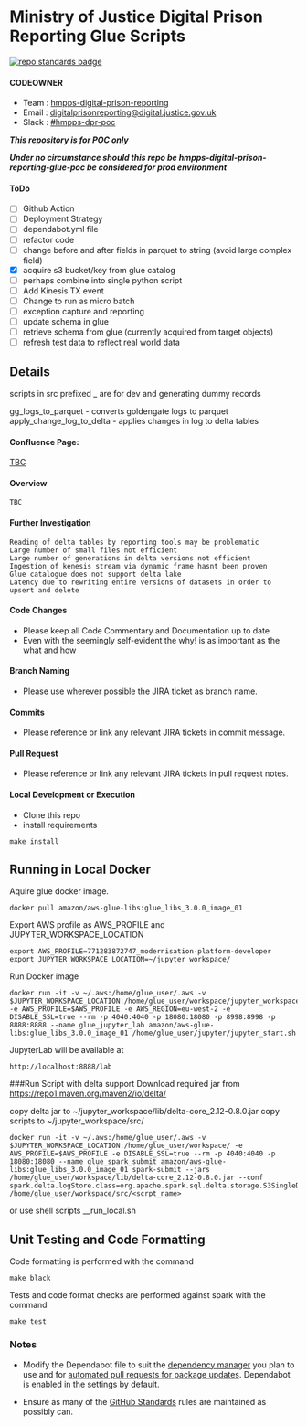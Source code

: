 # Ministry of Justice Digital Prison Reporting Glue Scripts

[![repo standards badge](https://img.shields.io/badge/dynamic/json?color=blue&style=for-the-badge&logo=github&label=MoJ%20Compliant&query=%24.data%5B%3F%28%40.name%20%3D%3D%20%22hmpps-digital-prison-reporting-glue-poc%22%29%5D.status&url=https%3A%2F%2Foperations-engineering-reports.cloud-platform.service.justice.gov.uk%2Fgithub_repositories)](https://operations-engineering-reports.cloud-platform.service.justice.gov.uk/github_repositories#hmpps-digital-prison-reporting-glue-poc "Link to report")

#### CODEOWNER

- Team : [hmpps-digital-prison-reporting](https://github.com/orgs/ministryofjustice/teams/hmpps-digital-prison-reporting)
- Email : digitalprisonreporting@digital.justice.gov.uk
- Slack : [#hmpps-dpr-poc](https://mojdt.slack.com/archives/C03TBLUL45B)

**_This repository is for POC only_**

**_Under no circumstance should this repo be hmpps-digital-prison-reporting-glue-poc be considered for prod environment_**

#### ToDo

- [ ] Github Action 
- [ ] Deployment Strategy
- [ ] dependabot.yml file
- [ ] refactor code
- [ ] change before and after fields in parquet to string (avoid large complex field)
- [x] acquire s3 bucket/key from glue catalog
- [ ] perhaps combine into single python script
- [ ] Add Kinesis TX event
- [ ] Change to run as micro batch 
- [ ] exception capture and reporting
- [ ] update schema in glue 
- [ ] retrieve schema from glue (currently acquired from target objects)
- [ ] refresh test data to reflect real world data

## Details

scripts in src prefixed _ are for dev and generating dummy records

gg_logs_to_parquet - converts goldengate logs to parquet
apply_change_log_to_delta - applies changes in log to delta tables

#### Confluence Page:

[TBC]()

#### Overview

```
TBC
```

#### Further Investigation

```
Reading of delta tables by reporting tools may be problematic
Large number of small files not efficient
Large number of generations in delta versions not efficient
Ingestion of kenesis stream via dynamic frame hasnt been proven
Glue catalogue does not support delta lake
Latency due to rewriting entire versions of datasets in order to upsert and delete

```
#### Code Changes

- Please keep all Code Commentary and Documentation up to date
- Even with the seemingly self-evident the why! is as important as the what and how
#### Branch Naming

- Please use wherever possible the JIRA ticket as branch name.

#### Commits

- Please reference or link any relevant JIRA tickets in commit message.

#### Pull Request

- Please reference or link any relevant JIRA tickets in pull request notes.

#### Local Development or Execution

- Clone this repo
- install requirements
```buildoutcfg
make install
```

## Running in Local Docker

Aquire glue docker image.

```buildoutcfg
docker pull amazon/aws-glue-libs:glue_libs_3.0.0_image_01
```

Export AWS profile as AWS_PROFILE and JUPYTER_WORKSPACE_LOCATION 

```buildoutcfg
export AWS_PROFILE=771283872747_modernisation-platform-developer
export JUPYTER_WORKSPACE_LOCATION=~/jupyter_workspace/
```

Run Docker image

```buildoutcfg
docker run -it -v ~/.aws:/home/glue_user/.aws -v $JUPYTER_WORKSPACE_LOCATION:/home/glue_user/workspace/jupyter_workspace/ -e AWS_PROFILE=$AWS_PROFILE -e AWS_REGION=eu-west-2 -e DISABLE_SSL=true --rm -p 4040:4040 -p 18080:18080 -p 8998:8998 -p 8888:8888 --name glue_jupyter_lab amazon/aws-glue-libs:glue_libs_3.0.0_image_01 /home/glue_user/jupyter/jupyter_start.sh
```

JupyterLab will be available at

```buildoutcfg
http://localhost:8888/lab
```
###Run Script with delta support
Download required jar from https://repo1.maven.org/maven2/io/delta/

copy delta jar to  ~/jupyter_workspace/lib/delta-core_2.12-0.8.0.jar
copy scripts to ~/jupyter_workspace/src/


```buildoutcfg
docker run -it -v ~/.aws:/home/glue_user/.aws -v $JUPYTER_WORKSPACE_LOCATION:/home/glue_user/workspace/ -e AWS_PROFILE=$AWS_PROFILE -e DISABLE_SSL=true --rm -p 4040:4040 -p 18080:18080 --name glue_spark_submit amazon/aws-glue-libs:glue_libs_3.0.0_image_01 spark-submit --jars /home/glue_user/workspace/lib/delta-core_2.12-0.8.0.jar --conf spark.delta.logStore.class=org.apache.spark.sql.delta.storage.S3SingleDriverLogStore  /home/glue_user/workspace/src/<scrpt_name>
```

or use shell scripts  __run_local.sh

## Unit Testing and Code Formatting
Code formatting is performed with the command
```buildoutcfg
make black
```

Tests and code format checks are performed against spark with the command
```buildoutcfg
make test
```

### Notes

- Modify the Dependabot file to suit the [dependency manager](https://docs.github.com/en/code-security/dependabot/dependabot-version-updates/configuration-options-for-the-dependabot.yml-file#package-ecosystem) you plan to use and for [automated pull requests for package updates](https://docs.github.com/en/code-security/supply-chain-security/keeping-your-dependencies-updated-automatically/enabling-and-disabling-dependabot-version-updates#enabling-dependabot-version-updates). Dependabot is enabled in the settings by default.

- Ensure as many of the [GitHub Standards](https://github.com/ministryofjustice/github-repository-standards) rules are maintained as possibly can.
